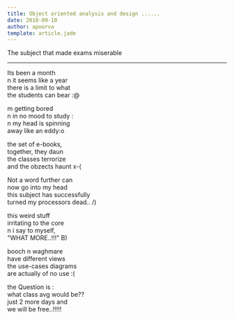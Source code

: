 ```yaml
---
title: Object oriented analysis and design ......
date: 2010-09-10
author: apoorva
template: article.jade
---
```



The subject that made exams miserable

---

Its been a month  
n it seems like a year  
there is a limit to what  
the students can bear :@  

 

m getting bored  
n in no mood to study :  
n my head is spinning  
away like an eddy:o  

 

the set of e-books,  
together, they daun  
the classes terrorize  
and the obzects haunt x-(  

 

Not a word further can  
now go into my head  
this subject has successfully  
turned my processors dead.. /)  

 

this weird stuff  
irritating to the core  
n i say to myself,  
"WHAT  MORE..!!!" B)  

 

booch n waghmare  
have different views  
the  use-cases diagrams  
are actually of no use :(  

 

the Question is :  
what class avg would be??  
just 2 more days and  
we will be free..!!!!!  